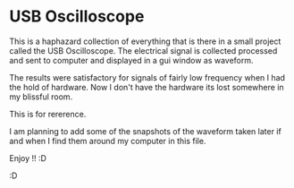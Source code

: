 # USB Oscilloscope

This is a haphazard collection of everything that is there in a small project
called the USB Oscilloscope. The electrical signal is collected processed and
sent to computer and displayed in a gui window as waveform.

The results were satisfactory for signals of fairly low frequency when I  had
the hold of hardware. Now I don't have the hardware its lost somewhere  in my
blissful room. 

This is for rererence.

I am planning to add some of the snapshots of the waveform taken later if  and
when I find them around my computer in this file.

Enjoy !! :D

:D

